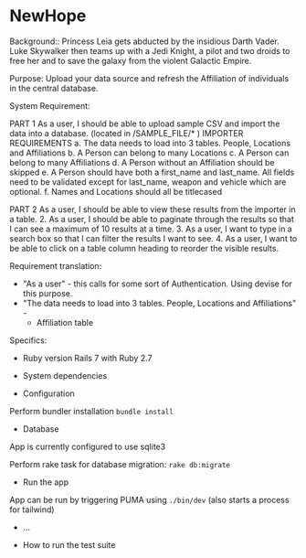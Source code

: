 # NewHope

Background::
 Princess Leia gets abducted by the insidious Darth Vader. Luke Skywalker then teams up with a Jedi Knight, a pilot and two droids to free her and to save the galaxy from the violent Galactic Empire.


Purpose:
Upload your data source and refresh the Affiliation of individuals in the central database.


System Requirement:

PART 1
As a user, I should be able to upload sample CSV and import the data into
a database. (located in /SAMPLE_FILE/* )
IMPORTER REQUIREMENTS
a. The data needs to load into 3 tables. People, Locations and
Affiliations
b. A Person can belong to many Locations
c. A Person can belong to many Affiliations
d. A Person without an Affiliation should be skipped
e. A Person should have both a first_name and last_name. All fields
need to be validated except for last_name, weapon and vehicle
which are optional.
f. Names and Locations should all be titlecased

PART 2
As a user, I should be able to view these results from the importer in a table.
2. As a user, I should be able to paginate through the results so that I can see a
maximum of 10 results at a time.
3. As a user, I want to type in a search box so that I can filter the results I want to see.
4. As a user, I want to be able to click on a table column heading to reorder the visible
results.


Requirement translation:

- "As a user" - this calls for some sort of Authentication. Using devise for this purpose.
- "The data needs to load into 3 tables. People, Locations and
Affiliations" - 
    - Affiliation table

Specifics:

* Ruby version
Rails 7 with Ruby 2.7

* System dependencies

* Configuration

Perform bundler installation
```bundle install```


* Database 

App is currently configured to use sqlite3

Perform rake task for database migration:
```rake db:migrate```


* Run the app

App can be run by triggering PUMA using 
```./bin/dev```
(also starts a process for tailwind)

* ...


* How to run the test suite
